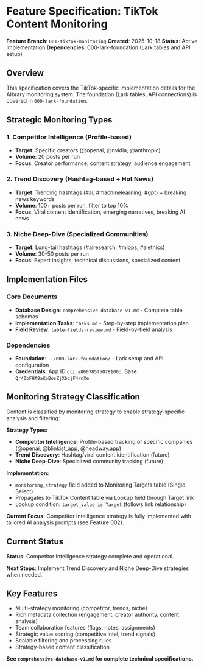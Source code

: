 # Feature Specification: TikTok Content Monitoring

**Feature Branch**: `001-tiktok-monitoring`
**Created**: 2025-10-18
**Status**: Active Implementation
**Dependencies**: 000-lark-foundation (Lark tables and API setup)

## Overview

This specification covers the TikTok-specific implementation details for the AIbrary monitoring system. The foundation (Lark tables, API connections) is covered in `000-lark-foundation`.

## Strategic Monitoring Types

### 1. Competitor Intelligence (Profile-based)
- **Target**: Specific creators (@openai, @nvidia, @anthropic)
- **Volume**: 20 posts per run
- **Focus**: Creator performance, content strategy, audience engagement

### 2. Trend Discovery (Hashtag-based + Hot News)
- **Target**: Trending hashtags (#ai, #machinelearning, #gpt) + breaking news keywords
- **Volume**: 100+ posts per run, filter to top 10%
- **Focus**: Viral content identification, emerging narratives, breaking AI news

### 3. Niche Deep-Dive (Specialized Communities)
- **Target**: Long-tail hashtags (#airesearch, #mlops, #aiethics)
- **Volume**: 30-50 posts per run
- **Focus**: Expert insights, technical discussions, specialized content

## Implementation Files

### Core Documents
- **Database Design**: `comprehensive-database-v1.md` - Complete table schemas
- **Implementation Tasks**: `tasks.md` - Step-by-step implementation plan
- **Field Review**: `table-fields-review.md` - Field-by-field analysis

### Dependencies
- **Foundation**: `../000-lark-foundation/` - Lark setup and API configuration
- **Credentials**: App ID `cli_a860785f5078100d`, Base `Qr40bFHf8aKpBosZjXbcjF4rnXe`

## Monitoring Strategy Classification

Content is classified by monitoring strategy to enable strategy-specific analysis and filtering:

**Strategy Types:**
- **Competitor Intelligence**: Profile-based tracking of specific companies (@openai, @blinkist_app, @headway.app)
- **Trend Discovery**: Hashtag/viral content identification (future)
- **Niche Deep-Dive**: Specialized community tracking (future)

**Implementation:**
- `monitoring_strategy` field added to Monitoring Targets table (Single Select)
- Propagates to TikTok Content table via Lookup field through Target link
- Lookup condition: `target_value is Target` (follows link relationship)

**Current Focus:** Competitor Intelligence strategy is fully implemented with tailored AI analysis prompts (see Feature 002).

## Current Status

**Status**: Competitor Intelligence strategy complete and operational.

**Next Steps**: Implement Trend Discovery and Niche Deep-Dive strategies when needed.

## Key Features

- Multi-strategy monitoring (competitor, trends, niche)
- Rich metadata collection (engagement, creator authority, content analysis)
- Team collaboration features (flags, notes, assignments)
- Strategic value scoring (competitive intel, trend signals)
- Scalable filtering and processing rules
- Strategy-based content classification

**See `comprehensive-database-v1.md` for complete technical specifications.**